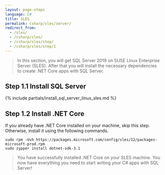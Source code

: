 ```yaml
---
layout: page-steps
language: C#
title: SLES
permalink: csharp/sles/server/
redirect_from:
  - /sles/
  - /csharp/sles/
  - /csharp/sles/step/
  - /csharp/sles/step/1
---
```


> In this section, you will get SQL Server 2019 on SUSE Linux Enterprise Server (SLES). After that you will install the necessary dependencies to create .NET Core apps with SQL Server.

## Step 1.1 Install SQL Server

{% include partials/install_sql_server_linux_sles.md %}

## Step 1.2 Install .NET Core

If you already have .NET Core installed on your machine, skip this step. Otherwise, install it using the following commands.

```terminal
sudo rpm -Uvh https://packages.microsoft.com/config/sles/12/packages-microsoft-prod.rpm
sudo zypper install dotnet-sdk-3.1
```

> You have successfully installed .NET Core on your SLES machine. You now have everything you need to start writing your C# apps with SQL Server!
